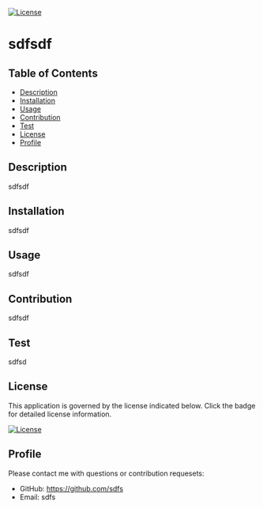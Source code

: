 [![License](https://img.shields.io/badge/License-Apache%202.0-blue.svg)](https://opensource.org/licenses/Apache-2.0)
    
# sdfsdf

## Table of Contents
- [Description](#Description)
- [Installation](#Installation)
- [Usage](#Usage)
- [Contribution](#Contribution)
- [Test](#Test)
- [License](#License)
- [Profile](#Profile)

## Description

sdfsdf

## Installation

sdfsdf

## Usage

sdfsdf

## Contribution

sdfsdf

## Test

sdfsd

## License

This application is governed by the license indicated below.  Click the badge for detailed license information.

[![License](https://img.shields.io/badge/License-Apache%202.0-blue.svg)](https://opensource.org/licenses/Apache-2.0)

## Profile

Please contact me with questions or contribution requesets:
- GitHub: https://github.com/sdfs
- Email: sdfs